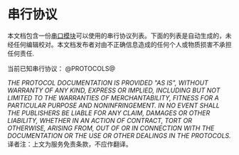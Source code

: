# 串行协议

本文档包含一份[串口模块](item/moduleSerialPort.md)可以使用的串行协议列表。下面的列表是自动生成的，未经任何编辑校对。本文档发布者对由不正确信息造成的任何个人或物质损害不承担任何责任.

当前已知串行协议：
@PROTOCOLS@

*THE PROTOCOL DOCUMENTATION IS PROVIDED "AS IS", WITHOUT WARRANTY OF ANY KIND, EXPRESS OR IMPLIED, INCLUDING BUT NOT LIMITED TO THE WARRANTIES OF MERCHANTABILITY, FITNESS FOR A PARTICULAR PURPOSE AND NONINFRINGEMENT. IN NO EVENT SHALL THE PUBLISHERS BE LIABLE FOR ANY CLAIM, DAMAGES OR OTHER LIABILITY, WHETHER IN AN ACTION OF CONTRACT, TORT OR OTHERWISE, ARISING FROM, OUT OF OR IN CONNECTION WITH THE DOCUMENTATION OR THE USE OR OTHER DEALINGS IN THE PROTOCOLS.*
译者注：上文为服务免责条款，不应作翻译。
